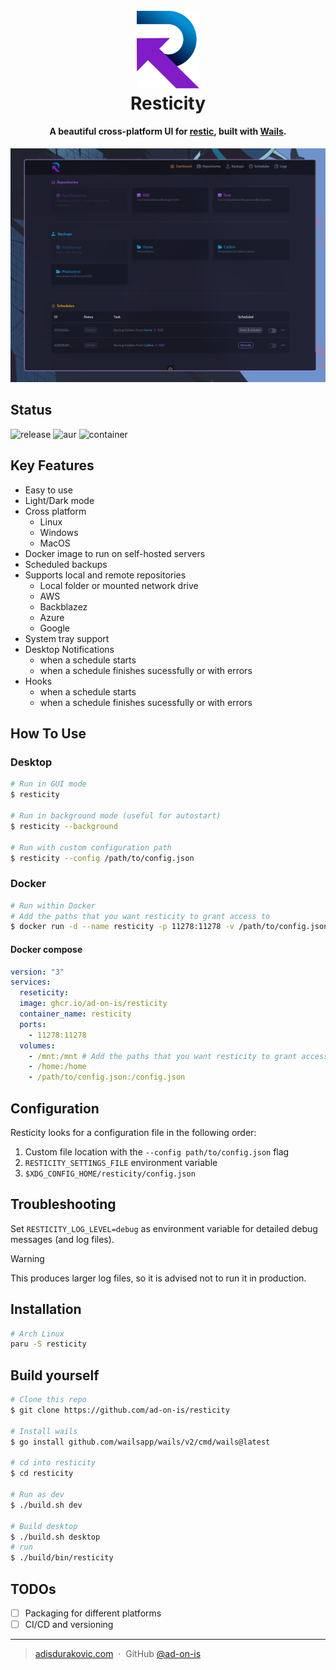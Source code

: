 <h1 align="center">
  <br>
  <a href="https://github.com/ad-on-is/resticity"><img src="./images/resticity-logo.svg" alt="Resticity" width="100"></a>
  <br>
  Resticity
  <br>
</h1>

<h4 align="center">A beautiful cross-platform UI for <a href="https://restic.readthedocs.io/en/stable/" target="_blank">restic</a>, built with <a href="https://wails.io" target="_blank">Wails</a>.</h4>

![screenshot](./images/resticity_screenshot.png)

## Status

![release](https://github.com/ad-on-is/resticity/actions/workflows/release.yml/badge.svg)
![aur](https://github.com/ad-on-is/resticity/actions/workflows/aur.yml/badge.svg)
![container](https://github.com/ad-on-is/resticity/actions/workflows/container.yml/badge.svg)

## Key Features

- Easy to use
- Light/Dark mode
- Cross platform
  - Linux
  - Windows
  - MacOS
- Docker image to run on self-hosted servers
- Scheduled backups
- Supports local and remote repositories
  - Local folder or mounted network drive
  - AWS
  - Backblazez
  - Azure
  - Google
- System tray support
- Desktop Notifications
  - when a schedule starts
  - when a schedule finishes sucessfully or with errors
- Hooks
  - when a schedule starts
  - when a schedule finishes sucessfully or with errors

## How To Use

### Desktop

```bash
# Run in GUI mode
$ resticity

# Run in background mode (useful for autostart)
$ resticity --background

# Run with custom configuration path
$ resticity --config /path/to/config.json
```

### Docker

```bash
# Run within Docker
# Add the paths that you want resticity to grant access to
$ docker run -d --name resticity -p 11278:11278 -v /path/to/config.json:/config.json -v /mnt:/mnt -v /home:/home ghcr.io/ad-on-is/resticity
```

#### Docker compose

```yaml
version: "3"
services:
  reseticity:
  image: ghcr.io/ad-on-is/resticity
  container_name: resticity
  ports:
    - 11278:11278
  volumes:
    - /mnt:/mnt # Add the paths that you want resticity to grant access to
    - /home:/home
    - /path/to/config.json:/config.json
```

## Configuration

Resticity looks for a configuration file in the following order:

1. Custom file location with the `--config path/to/config.json` flag
2. `RESTICITY_SETTINGS_FILE` environment variable
3. `$XDG_CONFIG_HOME/resticity/config.json`

## Troubleshooting

Set `RESTICITY_LOG_LEVEL=debug` as environment variable for detailed debug messages (and log files).

> [!WARNING]  
> This produces larger log files, so it is advised not to run it in production.

## Installation

```bash
# Arch Linux
paru -S resticity
```

## Build yourself

```bash
# Clone this repo
$ git clone https://github.com/ad-on-is/resticity

# Install wails
$ go install github.com/wailsapp/wails/v2/cmd/wails@latest

# cd into resticity
$ cd resticity

# Run as dev
$ ./build.sh dev

# Build desktop
$ ./build.sh desktop
# run
$ ./build/bin/resticity
```

## TODOs

- [ ] Packaging for different platforms
- [ ] CI/CD and versioning

---

> [adisdurakovic.com](https://adisdurakovic.com) &nbsp;&middot;&nbsp;
> GitHub [@ad-on-is](https://github.com/ad-on-is)
